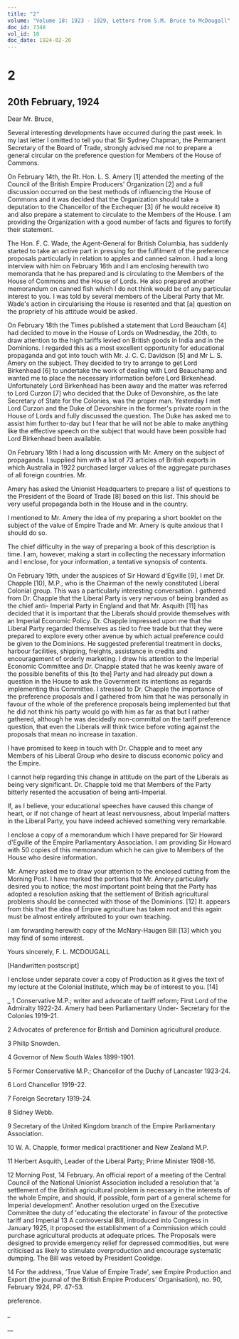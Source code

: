 ```yaml
---
title: "2"
volume: "Volume 18: 1923 - 1929, Letters from S.M. Bruce to McDougall"
doc_id: 7348
vol_id: 18
doc_date: 1924-02-20
---
```


# 2

## 20th February, 1924

Dear Mr. Bruce,

Several interesting developments have occurred during the past week. In my last letter I omitted to tell you that Sir Sydney Chapman, the Permanent Secretary of the Board of Trade, strongly advised me not to prepare a general circular on the preference question for Members of the House of Commons.

On February 14th, the Rt. Hon. L. S. Amery [1] attended the meeting of the Council of the British Empire Producers' Organization [2] and a full discussion occurred on the best methods of influencing the House of Commons and it was decided that the Organization should take a deputation to the Chancellor of the Exchequer [3] (if he would receive it) and also prepare a statement to circulate to the Members of the House. I am providing the Organization with a good number of facts and figures to fortify their statement.

The Hon. F. C. Wade, the Agent-General for British Columbia, has suddenly started to take an active part in pressing for the fulfilment of the preference proposals particularly in relation to apples and canned salmon. I had a long interview with him on February 16th and I am enclosing herewith two memoranda that he has prepared and is circulating to the Members of the House of Commons and the House of Lords. He also prepared another memorandum on canned fish which I do not think would be of any particular interest to you. I was told by several members of the Liberal Party that Mr. Wade's action in circularising the House is resented and that [a] question on the propriety of his attitude would be asked.

On February 18th the Times published a statement that Lord Beaucham [4] had decided to move in the House of Lords on Wednesday, the 20th, to draw attention to the high tariffs levied on British goods in India and in the Dominions. I regarded this as a most excellent opportunity for educational propaganda and got into touch with Mr. J. C. C. Davidson [5] and Mr L. S. Amery on the subject. They decided to try to arrange to get Lord Birkenhead [6] to undertake the work of dealing with Lord Beauchamp and wanted me to place the necessary information before Lord Birkenhead. Unfortunately Lord Birkenhead has been away and the matter was referred to Lord Curzon [7] who decided that the Duke of Devonshire, as the late Secretary of State for the Colonies, was the proper man. Yesterday I met Lord Curzon and the Duke of Devonshire in the former's private room in the House of Lords and fully discussed the question. The Duke has asked me to assist him further to-day but I fear that he will not be able to make anything like the effective speech on the subject that would have been possible had Lord Birkenhead been available.

On February 18th I had a long discussion with Mr. Amery on the subject of propaganda. I supplied him with a list of 73 articles of British exports in which Australia in 1922 purchased larger values of the aggregate purchases of all foreign countries. Mr.

Amery has asked the Unionist Headquarters to prepare a list of questions to the President of the Board of Trade [8] based on this list. This should be very useful propaganda both in the House and in the country.

I mentioned to Mr. Amery the idea of my preparing a short booklet on the subject of the value of Empire Trade and Mr. Amery is quite anxious that I should do so.

The chief difficulty in the way of preparing a book of this description is time. I am, however, making a start in collecting the necessary information and I enclose, for your information, a tentative synopsis of contents.

On February 19th, under the auspices of Sir Howard d'Egville [9], I met Dr. Chapple [10], M.P., who is the Chairman of the newly constituted Liberal Colonial group. This was a particularly interesting conversation. I gathered from Dr. Chapple that the Liberal Party is very nervous of being branded as the chief anti- Imperial Party in England and that Mr. Asquith [11] has decided that it is important that the Liberals should provide themselves with an Imperial Economic Policy. Dr. Chapple impressed upon me that the Liberal Party regarded themselves as tied to free trade but that they were prepared to explore every other avenue by which actual preference could be given to the Dominions. He suggested preferential treatment in docks, harbour facilities, shipping, freights, assistance in credits and encouragement of orderly marketing. I drew his attention to the Imperial Economic Committee and Dr. Chapple stated that he was keenly aware of the possible benefits of this [to the] Party and had already put down a question in the House to ask the Government its intentions as regards implementing this Committee. I stressed to Dr. Chapple the importance of the preference proposals and I gathered from him that he was personally in favour of the whole of the preference proposals being implemented but that he did not think his party would go with him as far as that but I rather gathered, although he was decidedly non-committal on the tariff preference question, that even the Liberals will think twice before voting against the proposals that mean no increase in taxation.

I have promised to keep in touch with Dr. Chapple and to meet any Members of his Liberal Group who desire to discuss economic policy and the Empire.

I cannot help regarding this change in attitude on the part of the Liberals as being very significant. Dr. Chapple told me that Members of the Party bitterly resented the accusation of being anti-Imperial.

If, as I believe, your educational speeches have caused this change of heart, or if not change of heart at least nervousness, about Imperial matters in the Liberal Party, you have indeed achieved something very remarkable.

I enclose a copy of a memorandum which I have prepared for Sir Howard d'Egville of the Empire Parliamentary Association. I am providing Sir Howard with 50 copies of this memorandum which he can give to Members of the House who desire information.

Mr. Amery asked me to draw your attention to the enclosed cutting from the Morning Post. I have marked the portions that Mr. Amery particularly desired you to notice; the most important point being that the Party has adopted a resolution asking that the settlement of British agricultural problems should be connected with those of the Dominions. [12] It. appears from this that the idea of Empire agriculture has taken root and this again must be almost entirely attributed to your own teaching.

I am forwarding herewith copy of the McNary-Haugen Bill [13] which you may find of some interest.

Yours sincerely, F. L. MCDOUGALL

[Handwritten postscript]

I enclose under separate cover a copy of Production as it gives the text of my lecture at the Colonial Institute, which may be of interest to you. [14] 

_ 1 Conservative M.P.; writer and advocate of tariff reform; First Lord of the Admiralty 1922-24. Amery had been Parliamentary Under- Secretary for the Colonies 1919-21.

2 Advocates of preference for British and Dominion agricultural produce.

3 Philip Snowden.

4 Governor of New South Wales 1899-1901.

5 Former Conservative M.P.; Chancellor of the Duchy of Lancaster 1923-24.

6 Lord Chancellor 1919-22.

7 Foreign Secretary 1919-24.

8 Sidney Webb.

9 Secretary of the United Kingdom branch of the Empire Parliamentary Association.

10 W. A. Chapple, former medical practitioner and New Zealand M.P.

11 Herbert Asquith, Leader of the Liberal Party; Prime Minister 1908-16.

12 Morning Post, 14 February. An official report of a meeting of the Central Council of the National Unionist Association included a resolution that 'a settlement of the British agricultural problem is necessary in the interests of the whole Empire, and should, if possible, form part of a general scheme for Imperial development'. Another resolution urged on the Executive Committee the duty of 'educating the electorate' in favour of the protective tariff and Imperial 13 A controversial Bill, introduced into Congress in January 1925, it proposed the establishment of a Commission which could purchase agricultural products at adequate prices. The Proposals were designed to provide emergency relief for depressed commodities, but were criticised as likely to stimulate overproduction and encourage systematic dumping. The Bill was vetoed by President Coolidge.

14 For the address, 'True Value of Empire Trade', see Empire Production and Export (the journal of the British Empire Producers' Organisation), no. 90, February 1924, PP. 47-53.

preference.

_

__
